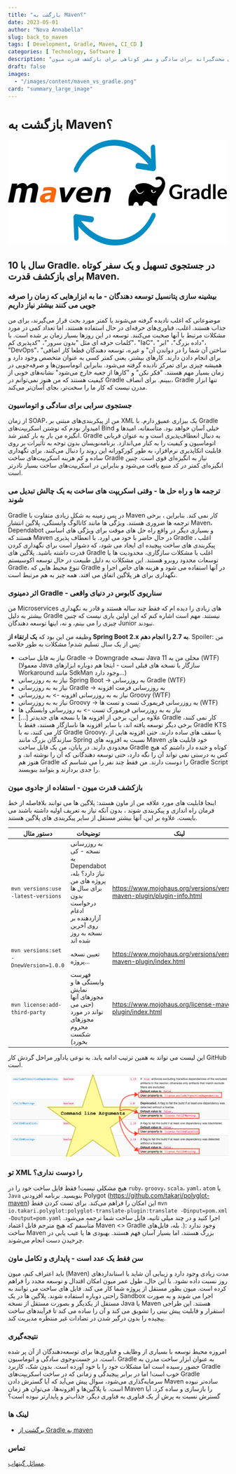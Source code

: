 ```yaml
---
title: "بازگشت به Maven؟"
date: 2023-05-01
author: "Nova Annabella"
slug: back_to_maven
tags: [ Development, Gradle, Maven, CI_CD ]
categories: [ Technology, Software ]
description: "جستجوی سخت‌گیرانه برای سادگی و سفر کوتاهی برای بازکشف قدرت میون."
draft: false
images:
  - "/images/content/maven_vs_gradle.png"
card: "summary_large_image"
---
```



# بازگشت به Maven؟

[![maven_vs_gradle](/images/content/maven_vs_gradle.png)](https://phauer.com/2018/moving-back-from-gradle-to-maven/)

## 10 سال با Gradle. در جستجوی تسهیل و یک سفر کوتاه برای بازکشف قدرت Maven.



### بیشینه سازی پتانسیل توسعه دهندگان - ما به ابزارهایی که زمان را صرفه جویی می کنند بیشتر نیاز داریم

موضوعاتی که اغلب نادیده گرفته می‌شوند یا کمتر مورد بحث قرار می‌گیرند، برای من جذاب هستند. اغلب، فناوری‌های حرفه‌ای در
حال استفاده هستند، اما تعداد کمی در مورد مشکلات مرتبط با آنها صحبت می‌کنند. توسعه در این روزها بسیار زمان بر شده است. با
کلمات حرفه ای مثل "بدون سرور"، "کدپذیری کم"، "IaC"، "داده بزرگ"، "ابر"، "DevOps"، "ساختن آن شما را در دواندن آن" و غیره،
توسعه دهندگان قطعا کار اضافی برای انجام دادن دارند. کارهای بیشتر، یعنی کمتر کسی به عنوان متخصص وجود دارد و همیشه چیزی
برای تمرکز نادیده گرفته می‌شود. بنابراین اتوماسیون‌ها و صرفه‌جویی در زمان بسیار مهم هستند. "فکر نکن" و "کارها از جعبه
خارج می‌شود" نشانه‌های خوبی از کیفیت هستند که من هنوز نمی‌توانم در Gradle ببینم. برای انصاف، Gradle تنها ابزار مدرن نیست
که کار ما را سخت‌تر، بجای آسان‌تر می‌کند.

### جستجوی سرابی برای سادگی و اتوماسیون

از زمان SOAP، من از پیکربندی‌های مبتنی بر XML یک بیزاری عمیق دارم. با Gradle امیدوار بودم که نوشتن اسکریپت‌های Bind خیلی
آسان خواهد بود. متأسفانه، امیدها و انگیزه من بار به بار کمتر شد. Gradle به دنبال انعطاف‌پذیری است و به عنوان قربانی
اتوماسیون و کیفیت را به کنار می‌اندازد. برنامه‌نویسان بدون توجه به تأثیرات بر روی قابلیت اتکاپذیری نرم‌افزار، به طور
کورکورانه این روند را دنبال می‌کنند. برای نگهداری ساده و کم هزینه اسکریپت‌های ساخت Gradle نیاز به انگیزه‌ای قوی است.
چنین انگیزه‌ای کمتر در کد منبع یافت می‌شود و بنابراین در اسکریپت‌های ساخت بسیار نادرتر است.

### ترجمه ها و راه حل ها - وقتی اسکریپت های ساخت به یک چالش تبدیل می شوند

Gradle در پس زمینه به شکل زیادی متفاوت با Maven کار نمی کند. بنابراین ، برخی ترجمه ها ضروری هستند. ویژگی ها مانند
کاتالوگ وابستگی، پلاگین انتشار Maven، Dependabot و بسیاری دیگر در واقع راه حل های موقت برای ویژگی های اساسی هستند که
Maven در حال حاضر با خود می اورد. با انعطاف پذیری Gradle ، اغلب پیکربندی های ساخت پیچیده ای ایجاد می شود، که دشوار است
برای نگهداری کردن قدرت داشته باشید. پلاگین های Gradle اغلب با مشکلات سازگاری، محدودیت ها یا توسعات محدود روبرو هستند.
این مشکلات به دلیل طبیعت در حال توسعه اکوسیستم Gradle، تنوع محیط هایی که Gradle در آنها استفاده می شود و هزینه های خاص
اجرا و نگهداری برای هر پلاگین اتفاق می افتد. همه چیز به هم مرتبط است.

### اثر دمینوی Gradle - سناریوی کابوس در دنیای واقعی

من Microservices های زیادی را دیده ام که فقط چند ساله هستند و قادر به نگهداری بیشتر به دلیل Gradle نیستند. مهم است اشاره کنم که این اولین باری نیست که چنین چیزی را می بینم، و نه، اینها توسعه دهندگان Junior نبودند.

وظیفه من این بود که **یک ارتقاء از Spring Boot 2.x به 2.7 را انجام دهم**. Spoiler: من پس از یک سال
تسلیم شدم! مشکلات به طور خلاصه:

* نیاز به فایل ساخت Gradle -> Downgrade نسخه Java محلی من به 11 (WTF) (معمولا Java
  سازگار با نسخه های قبلی است - اینجا هم دوباره ابزارهای Workaround مانند SdkMan وجود دارد...)
* نیاز به به روزرسانی Spring Boot -> به روزرسانی Gradle (WTF)
* نیاز به به روزرسانی Gradle -> به روزرسانی فرمت افزونه
* نیاز به به روزرسانی افزونه -> به روزرسانی Groovy (WTF)
* نیاز به به روزرسانی Groovy -> به روزرسانی فریمورک تست و تست ها (WTF)
* نیاز به به روزرسانی فریمورک تست -> به روزرسانی وابستگی ها
* \[...]
  علاوه بر این، برخی از افزونه ها با نسخه های جدیدتر Gradle کار نمی کنند، برخی دیگر توسعه یافته اند، با سایر افزونه ها ناسازگار هستند، فقط با Gradle KTS کار می کنند، نه با Gradle Groovy، یا
  سقف های ساده دارند. حتی افزونه هایی از سازندگان بزرگ مانند Spring نسبت به افزونه های Maven خود
  قابلیت های محدودی دارند. در پایان، من یک فایل ساخت Gradle کوتاه و خنده دار داشتم که هیچ کس به درستی نمی تواند آن را نگه دارد،
  حتی توسعه دهندگانی که آن را نوشته اند، و هنوز هم Gradle را دوست دارند. من فقط چند نفر را می شناسم که
  Gradle Script را جدی بردارند و بتوانند بنویسند.


### بازکشف قدرت میون - استفاده از جادوی میون

اینجا قابلیت های مورد علاقه من از ماون هستند:
پلاگین ها می توانند بلافاصله از خط فرمان راه اندازی و پیکربندی شوند ، بدون آنکه نیاز به تعریف اولیه داشته باشند
می بایست. علاوه بر این، آنها بیشتر مستقل از سایر پیکربندی های پلاگین هستند.

| دستور مثال                          | توضیحات                                                                                                                                                    | لینک                                                                  |
|-----------------------------|-------------------------------------------------------------------------------------------------------------------------------------------------|----------------------------------------------------------------|
| `mvn versions:use -latest-versions` | به روزرسانی نسخه - کی به Dependabot نیاز دارد؟ بله، پروژه های من برای سال ها بدون درخواست ادغام آزاردهنده بر روی آخرین نسخه به روز شده اند | https://www.mojohaus.org/versions/versions-maven-plugin/plugin-info.html |
| `mvn versions:set -DnewVersion=1.0.0` | تعیین نسخه پروژه...                                                                                                                                           | https://www.mojohaus.org/versions/versions-maven-plugin/index.html |
| `mvn license:add-third-party`    | فهرست وابستگی ها و نمایش مجوزهای آنها (حتی می تواند در مورد مجوزهای محروم شکست بخورد)                                                                    | https://www.mojohaus.org/license-maven-plugin/index.html       |

این لیست می تواند به همین ترتیب ادامه یابد. به نوعی یادآور مراحل گردش کار GitHub است.

![maven_plugin_command_line_args](/images/content/maven_plugin_command_line_args.png)

### تو XML را دوست نداری؟

هیچ مشکلی نیست! فقط فایل ساخت خود را در `ruby`، `groovy`، `scala`، `yaml`، `atom` یا `Java` بنویسید. برنامه افزودنی Polygot
(https://github.com/takari/polyglot-maven) این امکان را فراهم می‌کند. برای تست کردن
فقط `mvn io.takari.polyglot:polyglot-translate-plugin:translate -Dinput=pom.xml -Doutput=pom.yaml` اجرا کنید و در
چند میلی ثانیه، فایل ساخت شما ترجمه می‌شود. متأسفم که هیچ مترجم قابل اعتماد Maven <> Gradle وجود ندارد :(.
بله، فایل‌های ساخت Maven بزرگ هستند، اما بسیار آسان فهم هستند. بهبودی ها یا عیب یابی در چرخیدن دست
انجام می‌شوند.

### سن فقط یک عدد است - پایداری و تکامل ماون

باید اعتراف کنم، میون (Maven) مدت زیادی وجود دارد و زیبایی آن شاید با استانداردهاى روز نسبت داده نشود. با این حال، طول
عمر میون امکان اقتدال و توسعه مجدد را فراهم کرده است. میون بطور مستقل از پروژه شما کار می کند. فایل های ساخت می توانند
به راحتی دوباره استفاده شوند. پلاگین ها در یک Sandbox اجرا می شوند و به صورت مستقل از یکدیگر و بصورت مستقل از نسخه Java
یا Maven هستند. این طراحی استقرار و قابلیت پیش بینی را تشویق می کند و آن را ساده می کند تا فرآیندهای ساخت پیچیده را بدون
درگیر شدن در تضادات غیر منتظره مدیریت کند.

### نتیجه‌گیری

امروزه محیط توسعه با بسیاری از وظایف و فناوری‌ها برای توسعه‌دهندگان از آن پر شده است. در جست‌وجوی سادگی و اتوماسیون،
Gradle به عنوان ابزار ساخت مدرن به حضور رسیده است اما مشکلات خود را با خود آورده است. بدون شک، کاربرد Gradle خوب است!
اما در برابر پیچیدگی و زمانی که در ساخت اسکریپت‌های Gradle سرمایه‌گذاری می‌شود، سوال پیش می‌آید که آیا گسترش دادن Maven
ساده‌تر نبوده است. با پلاگین‌ها و افزونه‌ها، می‌توان هر زمان Maven را بازسازی و ساده کرد. آیا گسترش نسبت به پرش از یک
فناوری به فناوری دیگر، جذاب‌تر و پایدارتر نبوده است؟

### لینک ها

* [برگشت از Gradle به maven](https://phauer.com/2018/moving-back-from-gradle-to-maven/)

### تماس

[مسائل گیتهاب](https://github.com/NovaAnnabella/the_unspoken/issues/new/choose).

